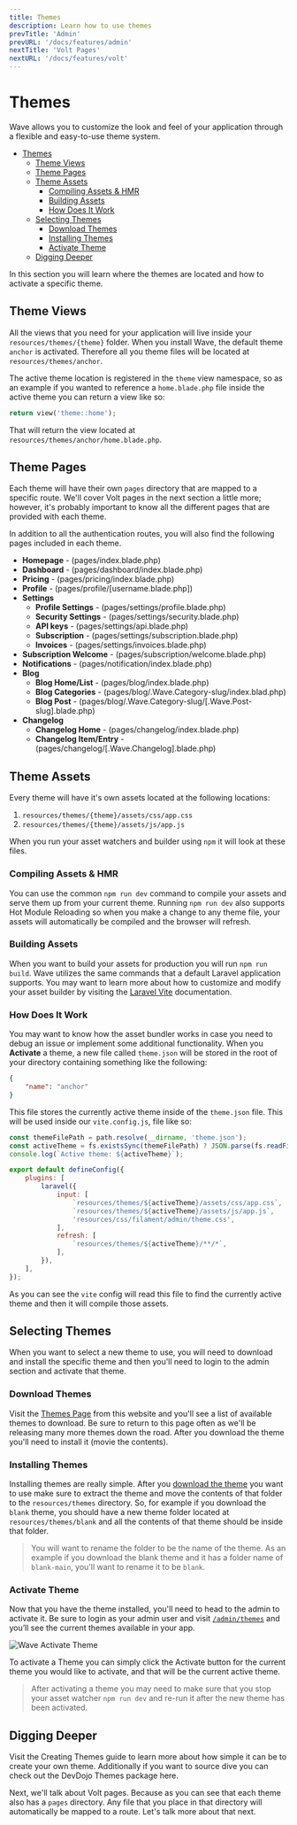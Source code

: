 ```yaml
---
title: Themes
description: Learn how to use themes
prevTitle: 'Admin'
prevURL: '/docs/features/admin'
nextTitle: 'Volt Pages'
nextURL: '/docs/features/volt'
---
```


# Themes

Wave allows you to customize the look and feel of your application through a flexible and easy-to-use theme system.

- [Themes](#themes)
  - [Theme Views](#theme-views)
  - [Theme Pages](#theme-pages)
  - [Theme Assets](#theme-assets)
    - [Compiling Assets \& HMR](#compiling-assets--hmr)
    - [Building Assets](#building-assets)
    - [How Does It Work](#how-does-it-work)
  - [Selecting Themes](#selecting-themes)
    - [Download Themes](#download-themes)
    - [Installing Themes](#installing-themes)
    - [Activate Theme](#activate-theme)
  - [Digging Deeper](#digging-deeper)


In this section you will learn where the themes are located and how to activate a specific theme.

## Theme Views

All the views that you need for your application will live inside your `resources/themes/{theme}` folder. When you install Wave, the default theme `anchor` is activated. Therefore all you theme files will be located at `resources/themes/anchor`.

The active theme location is registered in the `theme` view namespace, so as an example if you wanted to reference a `home.blade.php` file inside the active theme you can return a view like so:

```php
return view('theme::home');
```

That will return the view located at `resources/themes/anchor/home.blade.php`. 

## Theme Pages

Each theme will have their own `pages` directory that are mapped to a specific route. We'll cover Volt pages in the next section a little more; however, it's probably important to know all the different pages that are provided with each theme.

In addition to all the authentication routes, you will also find the following pages included in each theme.

- **Homepage** - (pages/index.blade.php)
- **Dashboard** - (pages/dashboard/index.blade.php)
- **Pricing** - (pages/pricing/index.blade.php)
- **Profile** - (pages/profile/[username.blade.php])
- **Settings**
    - **Profile Settings** - (pages/settings/profile.blade.php)
    - **Security Settings** - (pages/settings/security.blade.php)
    - **API keys** - (pages/settings/api.blade.php)
    - **Subscription** - (pages/settings/subscription.blade.php)
    - **Invoices** - (pages/settings/invoices.blade.php)
- **Subscription Welcome** - (pages/subscription/welcome.blade.php)
- **Notifications** - (pages/notification/index.blade.php)
- **Blog**
    - **Blog Home/List** - (pages/blog/index.blade.php)
    - **Blog Categories** - (pages/blog/.Wave.Category-slug/index.blad.php)
    - **Blog Post** - (pages/blog/.Wave.Category-slug/[.Wave.Post-slug].blade.php)
- **Changelog**
    - **Changelog Home** - (pages/changelog/index.blade.php)
    - **Changelog Item/Entry** - (pages/changelog/[.Wave.Changelog].blade.php)

## Theme Assets

Every theme will have it's own assets located at the following locations:

1. `resources/themes/{theme}/assets/css/app.css`
2. `resources/themes/{theme}/assets/js/app.js`

When you run your asset watchers and builder using `npm` it will look at these files.

### Compiling Assets & HMR

You can use the common `npm run dev` command to compile your assets and serve them up from your current theme. Running `npm run dev` also supports Hot Module Reloading so when you make a change to any theme file, your assets will automatically be compiled and the browser will refresh.

### Building Assets

When you want to build your assets for production you will run `npm run build`. Wave utilizes the same commands that a default Laravel application supports. You may want to learn more about how to customize and modify your asset builder by visiting the <a href="https://laravel.com/docs/vite" target="_blank">Laravel Vite</a> documentation.

### How Does It Work

You may want to know how the asset bundler works in case you need to debug an issue or implement some additional functionality. When you **Activate** a theme, a new file called `theme.json` will be stored in the root of your directory containing something like the following:

```json
{
    "name": "anchor"
}
```

This file stores the currently active theme inside of the `theme.json` file. This will be used inside our `vite.config.js`, file like so:

```js
const themeFilePath = path.resolve(__dirname, 'theme.json');
const activeTheme = fs.existsSync(themeFilePath) ? JSON.parse(fs.readFileSync(themeFilePath, 'utf8')).name : 'anchor';
console.log(`Active theme: ${activeTheme}`);

export default defineConfig({
    plugins: [
        laravel({
            input: [
                `resources/themes/${activeTheme}/assets/css/app.css`,
                `resources/themes/${activeTheme}/assets/js/app.js`,
                'resources/css/filament/admin/theme.css',
            ],
            refresh: [
                `resources/themes/${activeTheme}/**/*`,
            ],
        }),
    ],
});
```

As you can see the `vite` config will read this file to find the currently active theme and then it will compile those assets.

## Selecting Themes

When you want to select a new theme to use, you will need to download and install the specific theme and then you'll need to login to the admin section and activate that theme.

### Download Themes

Visit the <a href="{ url('/themes') }" target="_blank">Themes Page</a> from this website and you'll see a list of available themes to download. Be sure to return to this page often as we'll be releasing many more themes down the road. After you download the theme you'll need to install it (movie the contents).

### Installing Themes

Installing themes are really simple. After you <a href="{ url('/themes') }" target="_blank">download the theme</a> you want to use make sure to extract the theme and move the contents of that folder to the `resources/themes` directory. So, for example if you download the `blank` theme, you should have a new theme folder located at `resources/themes/blank` and all the contents of that theme should be inside that folder.

> You will want to rename the folder to be the name of the theme. As an example if you download the blank theme and it has a folder name of `blank-main`, you'll want to rename it to be `blank`.

### Activate Theme

Now that you have the theme installed, you'll need to head to the admin to activate it. Be sure to login as your admin user and visit <a href="/admin/themes" target="_blank">`/admin/themes`</a> and you’ll see the current themes available in your app.

<img src="https://cdn.devdojo.com/images/august2024/activate-theme.png" class="w-full" alt="Wave Activate Theme" />

To activate a Theme you can simply click the Activate button for the current theme you would like to activate, and that will be the current active theme.

> After activating a theme you may need to make sure that you stop your asset watcher `npm run dev` and re-run it after the new theme has been activated.

## Digging Deeper

Visit the Creating Themes guide to learn more about how simple it can be to create your own theme. Additionally if you want to source dive you can check out the DevDojo Themes package here.

Next, we'll talk about Volt pages. Because as you can see that each theme also has a `pages` directory. Any file that you place in that directory will automatically be mapped to a route. Let's talk more about that next.